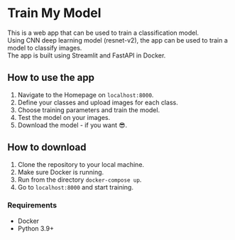 # Train My Model

This is a web app that can be used to train a classification model.  
Using CNN deep learning model (resnet-v2), the app can be used to train a model to classify images.  
The app is built using Streamlit and FastAPI in Docker.  

## How to use the app
1. Navigate to the Homepage on ```localhost:8000```.
2. Define your classes and upload images for each class.
3. Choose training parameters and train the model.
4. Test the model on your images.
5. Download the model - if you want 😎.

## How to download
1. Clone the repository to your local machine.
2. Make sure Docker is running.
3. Run from the directory ```docker-compose up```.
4. Go to ```localhost:8000``` and start training.

### Requirements
- Docker
- Python 3.9+
